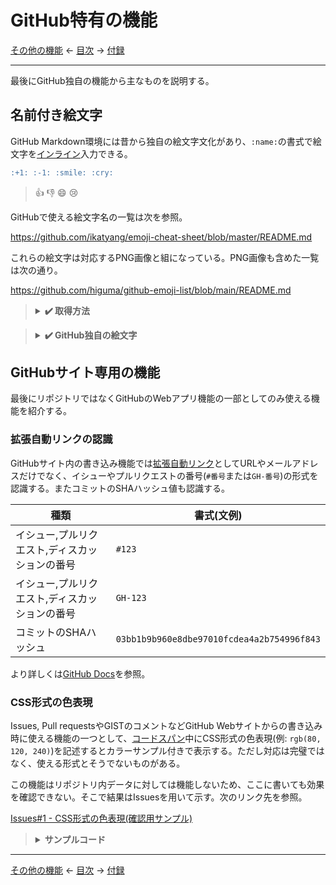 # GitHub特有の機能

[その他の機能]
← [目次] →
[付録]

------------------------------------------------------------------------

最後にGitHub独自の機能から主なものを説明する。

## 名前付き絵文字

GitHub Markdown環境には昔から独自の絵文字文化があり、`:name:`の書式で絵文字を[インライン]入力できる。

```markdown
:+1: :-1: :smile: :cry:
```

> :+1: :-1: :smile: :cry:

GitHubで使える絵文字名の一覧は次を参照。

https://github.com/ikatyang/emoji-cheat-sheet/blob/master/README.md

これらの絵文字は対応するPNG画像と組になっている。PNG画像も含めた一覧は次の通り。

https://github.com/higuma/github-emoji-list/blob/main/README.md

> <details>
> <summary><strong>&#x2714;&#xFE0F; 取得方法</strong></summary>
> 
> 一覧はGitHub REST APIで取得できる。方法は次を参照(要GitHub token)。データはJSON形式。
> 
> https://docs.github.com/ja/rest/emojis
> 
> より単純に次のURLにアクセスしても取得可能(token不要)。
> 
> https://api.github.com/emojis
> </details>

> <details>
> <summary><strong>&#x2714;&#xFE0F; GitHub独自の絵文字</strong></summary>
> 
> 大部分はUnicodeの絵文字に対応しているが、中にはGitHub独自の絵文字もある。例えば次のような絵文字はGitHub独自で、Unicodeには対応する文字はない。
> 
> - `:atom:` → :atom:
> - `:electron:` → :electron:
> - `:octocat:` → :octocat:
> 
> 一覧は次を参照。
> 
> https://github.com/ikatyang/emoji-cheat-sheet/blob/master/README.md#github-custom-emoji
> </details>

## GitHubサイト専用の機能

最後にリポジトリではなくGitHubのWebアプリ機能の一部としてのみ使える機能を紹介する。

### 拡張自動リンクの認識

GitHubサイト内の書き込み機能では[拡張自動リンク]としてURLやメールアドレスだけでなく、イシューやプルリクエストの番号(`#番号`または`GH-番号`)の形式を認識する。またコミットのSHAハッシュ値も認識する。

| 種類 | 書式(文例)|
| - | - |
| イシュー,プルリクエスト,ディスカッションの番号 | `#123` |
| イシュー,プルリクエスト,ディスカッションの番号 | `GH-123` |
| コミットのSHAハッシュ | `03bb1b9b960e8dbe97010fcdea4a2b754996f843` |

より詳しくは[GitHub Docs](https://docs.github.com/ja/get-started/writing-on-github/working-with-advanced-formatting/autolinked-references-and-urls)を参照。

### CSS形式の色表現

Issues, Pull requestsやGISTのコメントなどGitHub Webサイトからの書き込み時に使える機能の一つとして、[コードスパン]中にCSS形式の色表現(例: `rgb(80, 120, 240)`)を記述するとカラーサンプル付きで表示する。ただし対応は完璧ではなく、使える形式とそうでないものがある。

この機能はリポジトリ内データに対しては機能しないため、ここに書いても効果を確認できない。そこで結果はIssuesを用いて示す。次のリンク先を参照。

[Issues#1 - CSS形式の色表現(確認用サンプル)](https://github.com/higuma/github-markdown-guide/issues/1)

> <details>
> <summary><strong>サンプルコード</strong></summary>
> 
> 上記Issuesで用いたコードは次の通り。
> 
> ```markdown
> | 表現 | 文例 | 判定 |
> | - | - | - |
> | RGB(16進3桁) | `#48A` | 無効 |
> | RGB(16進6桁大文字) | `#44CCAA` | 有効 |
> | RGB(16進6桁小文字) | `#eeaacc` | 有効 |
> | rgb関数(0-255) | `rgb(0, 240, 170)` | 有効 |
> | rgb関数(%) | `rgb(70%, 40%, 20%)` | 無効 |
> | rgba関数(0-255) | `rgba(120, 240, 170, 0.7)` | 有効 |
> | rgba関数(%) | `rgba(70%, 40%, 20%, 70%)` | 無効 |
> | hsl | `hsl(120, 70%, 50%)` | 有効 |
> | hsla | `hsl(120, 70%, 50%, 0.7)` | 有効 |
> | hsla(%) | `hsl(120, 70%, 50%, 70%)` | 無効 |
> | lch | `lch(29.2345% 44.2 27)` | 無効 |
> ```
> </details>

------------------------------------------------------------------------

[その他の機能]
← [目次] →
[付録]

[info文字列]: code-blocks.md#info文字列
[インライン]: inlines.md
[コードスパン]: code-spans.md
[コードブロック]: code-blocks.md
[その他の機能]: other-features.md
[拡張自動リンク]: links.md#拡張自動リンク
[目次]: index.md#github-specific
[付録]: appendices.md
